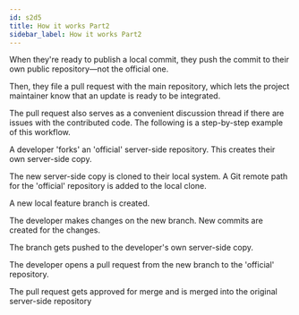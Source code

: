 ```yaml
---
id: s2d5
title: How it works Part2
sidebar_label: How it works Part2
---
```


When they're ready to publish a local commit, they push the commit to their own public repository—not the official one.

Then, they file a pull request with the main repository, which lets the project maintainer know that an update is ready to be integrated.

The pull request also serves as a convenient discussion thread if there are issues with the contributed code.
The following is a step-by-step example of this workflow.





A developer 'forks' an 'official' server-side repository. This creates their own server-side copy.

The new server-side copy is cloned to their local system.
A Git remote path for the 'official' repository is added to the local clone.

A new local feature branch is created.

The developer makes changes on the new branch.
New commits are created for the changes.

The branch gets pushed to the developer's own server-side copy.

The developer opens a pull request from the new branch to the 'official' repository.

The pull request gets approved for merge and is merged into the original server-side repository
